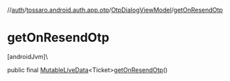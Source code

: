 //[auth](../../../index.md)/[tossaro.android.auth.app.otp](../index.md)/[OtpDialogViewModel](index.md)/[getOnResendOtp](get-on-resend-otp.md)

# getOnResendOtp

[androidJvm]\

public final [MutableLiveData](https://developer.android.com/reference/kotlin/androidx/lifecycle/MutableLiveData.html)&lt;Ticket&gt;[getOnResendOtp](get-on-resend-otp.md)()
